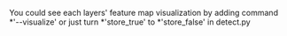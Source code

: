 You could see each layers' feature map visualization by adding command *'--visualize' or just turn *'store_true' to *'store_false' in detect.py

